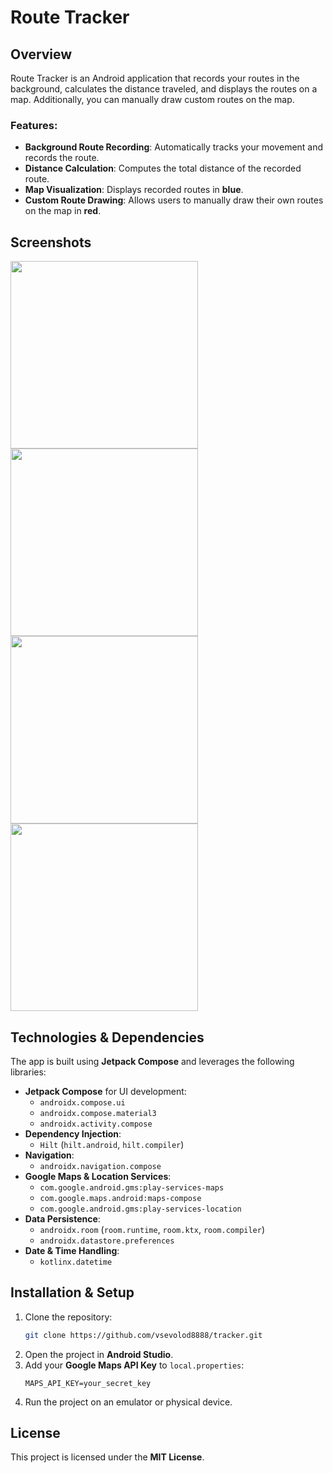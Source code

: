 # Route Tracker

## Overview
Route Tracker is an Android application that records your routes in the background, calculates the distance traveled, and displays the routes on a map. Additionally, you can manually draw custom routes on the map.

### Features:
- **Background Route Recording**: Automatically tracks your movement and records the route.
- **Distance Calculation**: Computes the total distance of the recorded route.
- **Map Visualization**: Displays recorded routes in **blue**.
- **Custom Route Drawing**: Allows users to manually draw their own routes on the map in **red**.

## Screenshots

<img src="https://i.imgur.com/oVXu0VK.jpg" width="300"> <img src="https://i.imgur.com/l9fSyHE.jpg" width="300">
<img src="https://i.imgur.com/QadOz6M.jpg" width="300"> <img src="https://i.imgur.com/eGDHOAr.jpg" width="300">


## Technologies & Dependencies
The app is built using **Jetpack Compose** and leverages the following libraries:

- **Jetpack Compose** for UI development:
    - `androidx.compose.ui`
    - `androidx.compose.material3`
    - `androidx.activity.compose`
- **Dependency Injection**:
    - `Hilt` (`hilt.android`, `hilt.compiler`)
- **Navigation**:
    - `androidx.navigation.compose`
- **Google Maps & Location Services**:
    - `com.google.android.gms:play-services-maps`
    - `com.google.maps.android:maps-compose`
    - `com.google.android.gms:play-services-location`
- **Data Persistence**:
    - `androidx.room` (`room.runtime`, `room.ktx`, `room.compiler`)
    - `androidx.datastore.preferences`
- **Date & Time Handling**:
    - `kotlinx.datetime`

## Installation & Setup
1. Clone the repository:
   ```sh
   git clone https://github.com/vsevolod8888/tracker.git
   ```
2. Open the project in **Android Studio**.
3. Add your **Google Maps API Key** to `local.properties`:
   ```properties
   MAPS_API_KEY=your_secret_key
   ```
4. Run the project on an emulator or physical device.

## License
This project is licensed under the **MIT License**.


